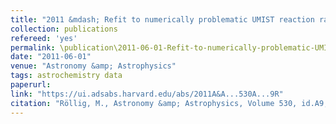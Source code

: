 ```yaml
---
title: "2011 &mdash; Refit to numerically problematic UMIST reaction rate coefficients"
collection: publications
refereed: 'yes'
permalink: \publication\2011-06-01-Refit-to-numerically-problematic-UMIST-reaction-rate-coefficients
date: "2011-06-01"
venue: "Astronomy &amp; Astrophysics"
tags: astrochemistry data
paperurl:
link: "https://ui.adsabs.harvard.edu/abs/2011A&A...530A...9R"
citation: "Röllig, M., Astronomy &amp; Astrophysics, Volume 530, id.A9, 11 pp."
---
```

